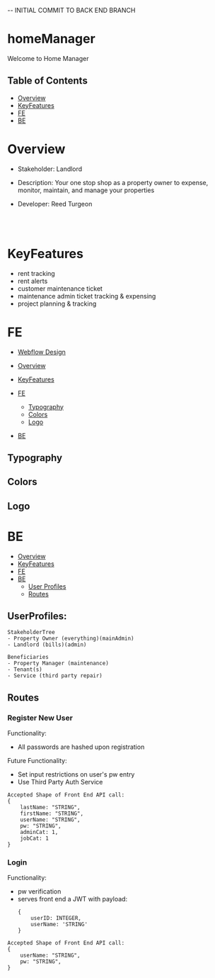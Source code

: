 -- INITIAL COMMIT TO BACK END BRANCH

# homeManager
Welcome to Home Manager

## Table of Contents

- [Overview](#Overview)
- [KeyFeatures](#KeyFeatures)
- [FE](#FE)
- [BE](#BE)


# Overview


- Stakeholder: Landlord

- Description: Your one stop shop as a property owner to expense, monitor, maintain, and manage your properties

- Developer: Reed Turgeon

<br/>
<br/>

# KeyFeatures
- rent tracking
- rent alerts
- customer maintenance ticket
- maintenance admin ticket tracking & expensing
- project planning & tracking 

# FE 

- [Webflow Design](https://preview.webflow.com/preview/homemanager?utm_medium=preview_link&utm_source=designer&utm_content=homemanager&preview=e2c673f790e4f30e9a08f685c5ceb009&mode=preview)

- [Overview](#Overview)
- [KeyFeatures](#KeyFeatures)
- [FE](#FE)
    - [Typography](#Typography)
    - [Colors](#Colors)
    - [Logo](#Logo)
- [BE](#BE)

## Typography

## Colors

## Logo



# BE

- [Overview](#Overview)
- [KeyFeatures](#KeyFeatures)
- [FE](#FE)
- [BE](#BE)
    - [User Profiles](#UserProfiles)
    - [Routes](#Routes)

## UserProfiles:
    StakeholderTree
    - Property Owner (everything)(mainAdmin)
    - Landlord (bills)(admin)

    Beneficiaries
    - Property Manager (maintenance)
    - Tenant(s)
    - Service (third party repair)

## Routes

### Register New User

Functionality: 
- All passwords are hashed upon registration

Future Functionality: 
- Set input restrictions on user's pw entry
- Use Third Party Auth Service

```
Accepted Shape of Front End API call:
{
    lastName: "STRING",
    firstName: "STRING",
    userName: "STRING",
    pw: "STRING",
    adminCat: 1,
    jobCat: 1
}
```

### Login

Functionality:
- pw verification
- serves front end a JWT with payload:
    ```
    {
        userID: INTEGER,
        userName: 'STRING'
    }
    ```

```
Accepted Shape of Front End API call:
{
    userName: "STRING",
    pw: "STRING",
}
```



